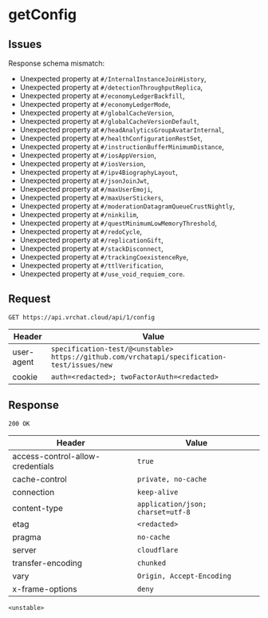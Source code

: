 # getConfig

## Issues
Response schema mismatch:
* Unexpected property at ``#/InternalInstanceJoinHistory``,
* Unexpected property at ``#/detectionThroughputReplica``,
* Unexpected property at ``#/economyLedgerBackfill``,
* Unexpected property at ``#/economyLedgerMode``,
* Unexpected property at ``#/globalCacheVersion``,
* Unexpected property at ``#/globalCacheVersionDefault``,
* Unexpected property at ``#/headAnalyticsGroupAvatarInternal``,
* Unexpected property at ``#/healthConfigurationRestSet``,
* Unexpected property at ``#/instructionBufferMinimumDistance``,
* Unexpected property at ``#/iosAppVersion``,
* Unexpected property at ``#/iosVersion``,
* Unexpected property at ``#/ipv4BiographyLayout``,
* Unexpected property at ``#/jsonJoinJwt``,
* Unexpected property at ``#/maxUserEmoji``,
* Unexpected property at ``#/maxUserStickers``,
* Unexpected property at ``#/moderationDatagramQueueCrustNightly``,
* Unexpected property at ``#/ninkilim``,
* Unexpected property at ``#/questMinimumLowMemoryThreshold``,
* Unexpected property at ``#/redoCycle``,
* Unexpected property at ``#/replicationGift``,
* Unexpected property at ``#/stackDisconnect``,
* Unexpected property at ``#/trackingCoexistenceRye``,
* Unexpected property at ``#/ttlVerification``,
* Unexpected property at ``#/use_void_requiem_core``.
## Request
`GET https://api.vrchat.cloud/api/1/config`

| Header | Value |
| ------ | ----- |
| user-agent | `specification-test/@<unstable> https://github.com/vrchatapi/specification-test/issues/new` |
| cookie | `auth=<redacted>; twoFactorAuth=<redacted>` |


## Response
`200 OK`

| Header | Value |
| ------ | ----- |
| access-control-allow-credentials | `true` |
| cache-control | `private, no-cache` |
| connection | `keep-alive` |
| content-type | `application/json; charset=utf-8` |
| etag | `<redacted>` |
| pragma | `no-cache` |
| server | `cloudflare` |
| transfer-encoding | `chunked` |
| vary | `Origin, Accept-Encoding` |
| x-frame-options | `deny` |

```jsonc
<unstable>
```
